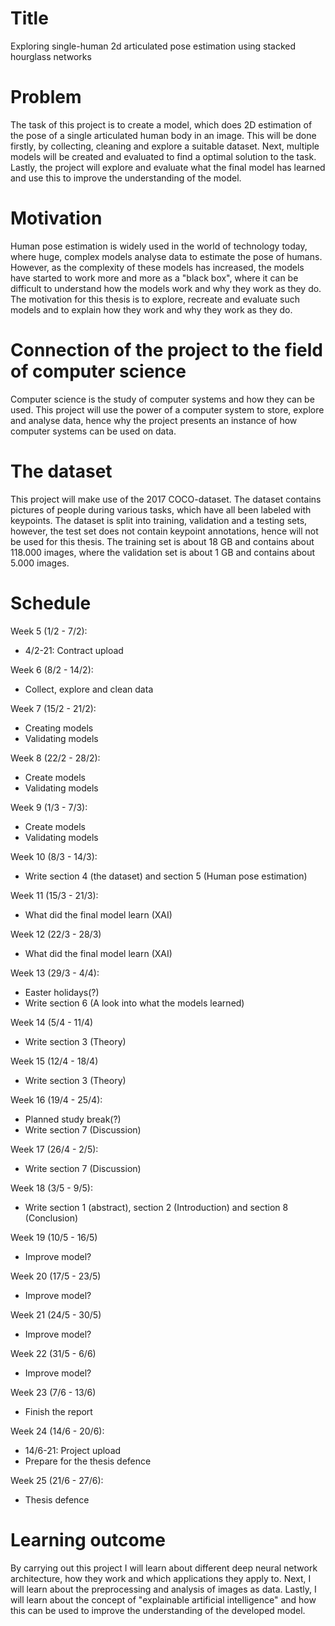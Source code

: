 # Title
Exploring single-human 2d articulated pose estimation using stacked hourglass networks

# Problem
The task of this project is to create a model, which does 2D estimation of the pose of a single articulated human body in an image. This will be done firstly, by collecting, cleaning and explore a suitable dataset. Next, multiple models will be created and evaluated to find a optimal solution to the task. Lastly, the project will explore and evaluate what the final model has learned and use this to improve the understanding of the model.

# Motivation
Human pose estimation is widely used in the world of technology today, where huge, complex models analyse data to estimate the pose of humans. However, as the complexity of these models has increased, the models have started to work more and more as a "black box", where it can be difficult to understand how the models work and why they work as they do. The motivation for this thesis is to explore, recreate and evaluate such models and to explain how they work and why they work as they do. 

# Connection of the project to the field of computer science
Computer science is the study of computer systems and how they can be used. This project will use the power of a computer system to store, explore and analyse data, hence why the project presents an instance of how computer systems can be used on data.

# The dataset
This project will make use of the 2017 COCO-dataset. The dataset contains pictures of people during various tasks, which have all been labeled with keypoints. The dataset is split into training, validation and a testing sets, however, the test set does not contain keypoint annotations, hence will not be used for this thesis. The training set is about 18 GB and contains about 118.000 images, where the validation set is about 1 GB and contains about 5.000 images.

# Schedule
Week 5 (1/2 - 7/2):
 * 4/2-21: Contract upload

Week 6 (8/2 - 14/2):
 * Collect, explore and clean data

Week 7 (15/2 - 21/2):
 * Creating models
 * Validating models

Week 8 (22/2 - 28/2):
 * Create models
 * Validating models

Week 9 (1/3 - 7/3):
 * Create models
 * Validating models

Week 10 (8/3 - 14/3):
 * Write section 4 (the dataset) and section 5 (Human pose estimation)

Week 11 (15/3 - 21/3):
 * What did the final model learn (XAI)

Week 12 (22/3 - 28/3)
 * What did the final model learn (XAI)

Week 13 (29/3 - 4/4):
 * Easter holidays(?)
 * Write section 6 (A look into what the models learned)

Week 14 (5/4 - 11/4)
 * Write section 3 (Theory)

Week 15 (12/4 - 18/4)
 * Write section 3 (Theory)

Week 16 (19/4 - 25/4):
 * Planned study break(?)
 * Write section 7 (Discussion)

Week 17 (26/4 - 2/5):
 * Write section 7 (Discussion)

Week 18 (3/5 - 9/5):
 * Write section 1 (abstract), section 2 (Introduction) and section 8 (Conclusion)

Week 19 (10/5 - 16/5)
 * Improve model?

Week 20 (17/5 - 23/5)
 * Improve model?

Week 21 (24/5 - 30/5)
 * Improve model?

Week 22 (31/5 - 6/6)
 * Improve model?

Week 23 (7/6 - 13/6)
 * Finish the report

Week 24 (14/6 - 20/6):
 * 14/6-21: Project upload
 * Prepare for the thesis defence

Week 25 (21/6 - 27/6):
 * Thesis defence

# Learning outcome
By carrying out this project I will learn about different deep neural network architecture, how they work and which applications they apply to. Next, I will learn about the preprocessing and analysis of images as data. Lastly, I will learn about the concept of "explainable artificial intelligence" and how this can be used to improve the understanding of the developed model.